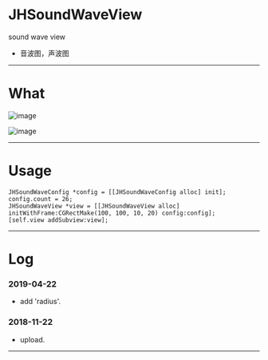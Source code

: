 # JHSoundWaveView
sound wave view
- 音波图，声波图

---

# What

![image](https://github.com/xjh093/JHSoundWaveView/blob/master/Image/Nov-22-2018%2018-16-15.gif)

![image](https://github.com/xjh093/JHSoundWaveView/blob/master/Image/Nov-22-2018%2018-16-57.gif)

---

# Usage
```
JHSoundWaveConfig *config = [[JHSoundWaveConfig alloc] init];
config.count = 26;
JHSoundWaveView *view = [[JHSoundWaveView alloc] initWithFrame:CGRectMake(100, 100, 10, 20) config:config];
[self.view addSubview:view];
```
---

# Log
### 2019-04-22
- add 'radius'.

### 2018-11-22
- upload.

---
